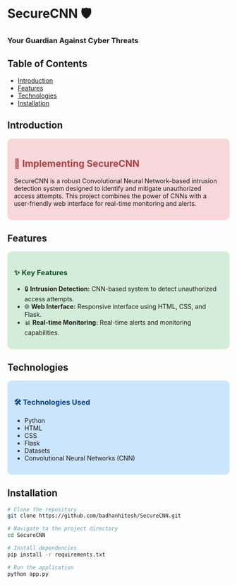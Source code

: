 # SecureCNN 🛡️

### Your Guardian Against Cyber Threats

## Table of Contents
- [Introduction](#introduction)
- [Features](#features)
- [Technologies](#technologies)
- [Installation](#installation)


## Introduction
<div style="background-color: #f8d7da; padding: 15px; border-radius: 10px;">
  <h2 style="color: #a94442;">🚀 Implementing SecureCNN</h2>
  <p>SecureCNN is a robust Convolutional Neural Network-based intrusion detection system designed to identify and mitigate unauthorized access attempts. This project combines the power of CNNs with a user-friendly web interface for real-time monitoring and alerts.</p>
</div>

## Features
<div style="background-color: #d4edda; padding: 15px; border-radius: 10px;">
  <h3 style="color: #155724;">✨ Key Features</h3>
  <ul>
    <li>🔒 <strong>Intrusion Detection:</strong> CNN-based system to detect unauthorized access attempts.</li>
    <li>🌐 <strong>Web Interface:</strong> Responsive interface using HTML, CSS, and Flask.</li>
    <li>📊 <strong>Real-time Monitoring:</strong> Real-time alerts and monitoring capabilities.</li>
  </ul>
</div>

## Technologies
<div style="background-color: #cce5ff; padding: 15px; border-radius: 10px;">
  <h3 style="color: #004085;">🛠️ Technologies Used</h3>
  <ul>
    <li>Python</li>
    <li>HTML</li>
    <li>CSS</li>
    <li>Flask</li>
    <li>Datasets</li>
    <li>Convolutional Neural Networks (CNN)</li>
  </ul>
</div>

## Installation
```bash
# Clone the repository
git clone https://github.com/badhanhitesh/SecureCNN.git

# Navigate to the project directory
cd SecureCNN

# Install dependencies
pip install -r requirements.txt

# Run the application
python app.py
